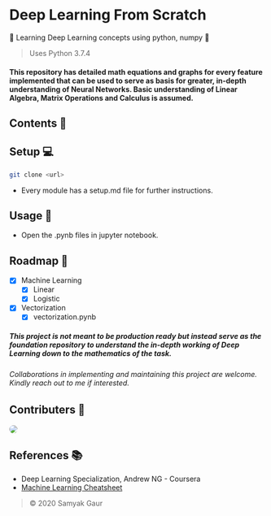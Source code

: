 # Deep Learning From Scratch

🌟 Learning Deep Learning concepts using python, numpy 🌟

> Uses Python 3.7.4

#### This repository has detailed math equations and graphs for every feature implemented that can be used to serve as basis for greater, in-depth understanding of Neural Networks. Basic understanding of Linear Algebra, Matrix Operations and Calculus is assumed.

## Contents 📑

## Setup 💻

```bash
git clone <url>
```
- Every module has a setup.md file for further instructions.

## Usage 📔

- Open the .pynb files in jupyter notebook.


## Roadmap 📑

- [x] Machine Learning
  - [x] Linear
  - [x] Logistic
- [x] Vectorization
  - [x] vectorization.pynb
  
##### This project is not meant to be production ready but instead serve as the foundation repository to understand the in-depth working of Deep Learning down to the mathematics of the task.

###### Collaborations in implementing and maintaining this project are welcome. Kindly reach out to me if interested.

## Contributers 🌟

<a href="https://github.com/samyakgaur">
  <img src="https://github.com/samyakgaur.png?size=75" style="border-radius:50%">
</a>

## References 📚

- Deep Learning Specialization, Andrew NG - Coursera
- [Machine Learning Cheatsheet](https://ml-cheatsheet.readthedocs.io/en/latest/index.html)

> &copy; 2020 Samyak Gaur
